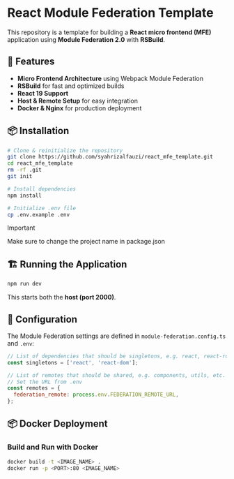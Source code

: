 # React Module Federation Template

This repository is a template for building a **React micro frontend (MFE)** application using **Module Federation 2.0** with **RSBuild**.

## 🚀 Features
- **Micro Frontend Architecture** using Webpack Module Federation
- **RSBuild** for fast and optimized builds
- **React 19 Support**
- **Host & Remote Setup** for easy integration
- **Docker & Nginx** for production deployment

## 📦 Installation
```sh
# Clone & reinitialize the repository
git clone https://github.com/syahrizalfauzi/react_mfe_template.git
cd react_mfe_template
rm -rf .git
git init

# Install dependencies
npm install

# Initialize .env file
cp .env.example .env

```

> [!IMPORTANT]
> Make sure to change the project name in package.json

## 🏗️ Running the Application
```sh
npm run dev
```
This starts both the **host (port 2000)**.

## 🔧 Configuration
The Module Federation settings are defined in `module-federation.config.ts` and `.env`:
```js
// List of dependencies that should be singletons, e.g. react, react-router, component library, etc.
const singletons = ['react', 'react-dom'];

// List of remotes that should be shared, e.g. components, utils, etc.
// Set the URL from .env
const remotes = {
  federation_remote: process.env.FEDERATION_REMOTE_URL,
};
```

## 📦 Docker Deployment
### Build and Run with Docker
```sh
docker build -t <IMAGE_NAME> .
docker run -p <PORT>:80 <IMAGE_NAME>
```
